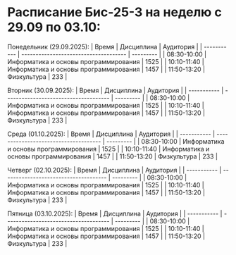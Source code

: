 # Расписание Бис-25-3 на неделю с 29.09 по 03.10:
Понедельник (29.09.2025):
| Время       | Дисциплина                            | Аудитория |
| ----------- | ------------------------------------- | --------- |
| 08:30-10:00 | Информатика и основы программирования | 1525      |
| 10:10-11:40 | Информатика и основы программирования | 1457      |
| 11:50-13:20 | Физкультура                           | 233       |


Вторник (30.09.2025):
| Время       | Дисциплина                            | Аудитория |
| ----------- | ------------------------------------- | --------- |
| 08:30-10:00 | Информатика и основы программирования | 1525      |
| 10:10-11:40 | Информатика и основы программирования | 1457      |
| 11:50-13:20 | Физкультура                           | 233       |


Среда (01.10.2025):
| Время       | Дисциплина                            | Аудитория |
| ----------- | ------------------------------------- | --------- |
| 08:30-10:00 | Информатика и основы программирования | 1525      |
| 10:10-11:40 | Информатика и основы программирования | 1457      |
| 11:50-13:20 | Физкультура                           | 233       |


Четверг (02.10.2025):
| Время       | Дисциплина                            | Аудитория |
| ----------- | ------------------------------------- | --------- |
| 08:30-10:00 | Информатика и основы программирования | 1525      |
| 10:10-11:40 | Информатика и основы программирования | 1457      |
| 11:50-13:20 | Физкультура                           | 233       |


Пятница (03.10.2025):
| Время       | Дисциплина                            | Аудитория |
| ----------- | ------------------------------------- | --------- |
| 08:30-10:00 | Информатика и основы программирования | 1525      |
| 10:10-11:40 | Информатика и основы программирования | 1457      |
| 11:50-13:20 | Физкультура                           | 233       |